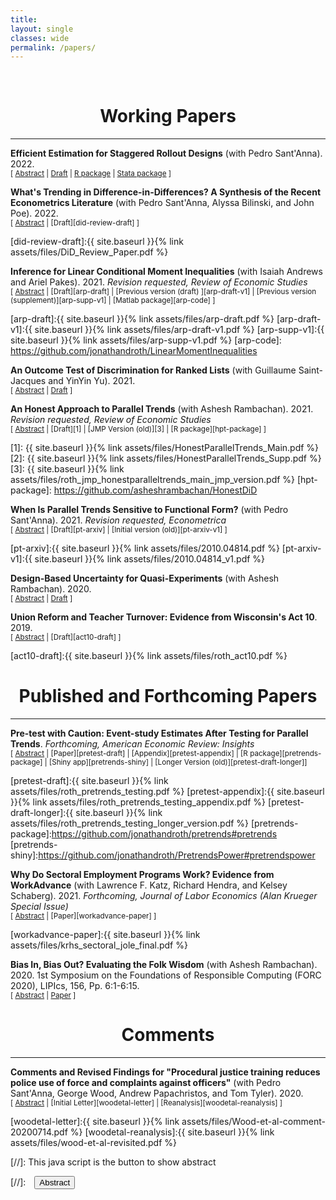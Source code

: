```yaml
---
title: 
layout: single
classes: wide
permalink: /papers/
---
```

<br/> 

<!-- Google Tag Manager (noscript) -->
<noscript><iframe src="https://www.googletagmanager.com/ns.html?id=GTM-PNS829G"
height="0" width="0" style="display:none;visibility:hidden"></iframe></noscript>
<!-- End Google Tag Manager (noscript) -->

# <center> Working Papers </center>
- - -


**Efficient Estimation for Staggered Rollout Designs** (with Pedro Sant'Anna). 2022.<br/>
<small>[ <a href="#/" onclick="visib('staggeredefficient')">Abstract</a> | [Draft][staggeredefficient-arxiv] | [R package][staggeredefficient-package] | [Stata package][staggeredefficient-stata-package] ]</small>

<div id="staggeredefficient" style="display: none; text-align: justify; line-height: 1.2" ><small>
This paper studies efficient estimation of causal effects when treatment is (quasi-) randomly rolled out to units at different points in time. We solve for the most efficient estimator in a class of estimators that nests two-way fixed effects models and other popular generalized difference-in-differences methods. A feasible plug-in version of the efficient estimator is asymptotically unbiased with efficiency (weakly) dominating that of existing approaches. We provide both t-based and permutation-test based methods for inference. We illustrate the performance of the plug-in efficient estimator in simulations and in an application to Wood et al (2020)'s study of the staggered rollout of a procedural justice training program for police officers. We find that confidence intervals based on the plug-in efficient estimator have good coverage and can be as much as eight times shorter than confidence intervals based on existing state-of-the-art methods. As an empirical contribution of independent interest, our application provides the most precise estimates to date on the effectiveness of procedural justice training programs for police officers.
</small><br><br/></div>

[staggeredefficient-arxiv]: https://arxiv.org/pdf/2102.01291.pdf
[staggeredefficient-package]: https://github.com/jonathandroth/staggered
[staggeredefficient-stata-package]: https://github.com/jonathandroth/staggered_stata



**What's Trending in Difference-in-Differences? A Synthesis of the Recent Econometrics Literature** (with Pedro Sant'Anna, Alyssa Bilinski, and John Poe). 2022.
<br/>
<small>[ <a href="#/" onclick="visib('did-review')">Abstract</a> | [Draft][did-review-draft] ] </small>

<div id="did-review" style="display: none; text-align: justify; line-height: 1.2" ><small>
This paper synthesizes recent advances in the econometrics of difference-in-differences (DiD) and provides concrete recommendations for practitioners. We begin by articulating a simple set of "canonical" assumptions under which the econometrics of DiD are well-understood. We then argue that recent advances in DiD methods can be broadly classified as relaxing some components of the canonical DiD setup, with a focus on (i) multiple periods and variation in treatment timing, (ii) potential violations of parallel trends, or (iii) alternative frameworks for inference. Our discussion highlights the different ways that the DiD literature has advanced beyond the canonical model, and helps to clarify when each of the papers will be relevant for empirical work. We conclude by discussing some promising areas for future research.
</small><br><br/></div>

[did-review-draft]:{{ site.baseurl }}{% link assets/files/DiD_Review_Paper.pdf %}


**Inference for Linear Conditional Moment Inequalities** (with Isaiah Andrews and Ariel Pakes). 2021.
*Revision requested, Review of Economic Studies*
<br/>
<small>[ <a href="#/" onclick="visib('arp')">Abstract</a> | [Draft][arp-draft] |  [Previous version (draft) ][arp-draft-v1] | [Previous version (supplement)][arp-supp-v1] | [Matlab package][arp-code]    ] </small>

<div id="arp" style="display: none; text-align: justify; line-height: 1.2" ><small>
We show that moment inequalities in a wide variety of economic applications have a particular linear conditional structure. We use this structure to construct uniformly valid confidence sets that remain computationally tractable even in settings with nuisance parameters. We first introduce least favorable critical values which deliver non-conservative tests if all moments are binding. Next, we introduce a novel conditional inference approach which ensures a strong form of insensitivity to slack moments. Our recommended approach is a hybrid technique which combines desirable aspects of the least favorable and conditional methods. The hybrid approach performs well in simulations calibrated to Wollmann (2018), with favorable power and computational time comparisons relative to existing alternatives.
</small><br><br/></div>

[arp-draft]:{{ site.baseurl }}{% link assets/files/arp-draft.pdf %}
[arp-draft-v1]:{{ site.baseurl }}{% link assets/files/arp-draft-v1.pdf %}
[arp-supp-v1]:{{ site.baseurl }}{% link assets/files/arp-supp-v1.pdf %}
[arp-code]: https://github.com/jonathandroth/LinearMomentInequalities



**An Outcome Test of Discrimination for Ranked Lists** (with Guillaume Saint-Jacques and YinYin Yu). 2021.
<br/>
<small>[ <a href="#/" onclick="visib('outcometest')">Abstract</a> | [Draft][outcometest-draft] ] </small>

<div id="outcometest" style="display: none; text-align: justify; line-height: 1.2" ><small>
This paper extends Becker (1957)'s outcome test of discrimination to settings where a (human or algorithmic) decision-maker produces a ranked list of candidates. Ranked lists are particularly relevant in the context of online platforms that produce search results or feeds, and also arise when human decisionmakers express ordinal preferences over a list of candidates. We show that non-discrimination implies a system of moment inequalities, which intuitively impose that one cannot permute the position of a lower-ranked candidate from one group with a higher-ranked candidate from a second group and systematically improve the objective. Moreover, we show that that these moment inequalities are the \textit{only} testable implications of non-discrimination when the auditor observes only outcomes and group membership by rank. We show how to statistically test the implied inequalities, and validate our approach in an application using data from LinkedIn.
</small><br><br/></div>

[outcometest-draft]: https://arxiv.org/pdf/2111.07889.pdf





**An Honest Approach to Parallel Trends** (with Ashesh Rambachan). 2021.
*Revision requested, Review of Economic Studies*
<br/>
<small>[ <a href="#/" onclick="visib('hpt')">Abstract</a> | [Draft][1] | [JMP Version (old)][3] | [R package][hpt-package] ] </small>

<div id="hpt" style="display: none; text-align: justify; line-height: 1.2" ><small>
This paper proposes tools for robust inference for difference-in-differences and event-study designs. Instead of requiring that the parallel trends assumption holds exactly, we impose that pre-treatment violations of parallel trends (''pre-trends'') are informative about the possible post-treatment violations of parallel trends. Such restrictions allow us to formalize the intuition behind the common practice of testing for pre-existing trends while avoiding issues related to pre-testing. The causal effect of interest is partially identified under such restrictions. We introduce two approaches that guarantee uniformly valid (''honest'') inference under the imposed restrictions, and we derive novel results showing that they have good power properties in our context. We recommend that researchers conduct sensitivity analyses to show what conclusions can be drawn under various restrictions on the possible differences in trends.
</small><br><br/></div>

[1]: {{ site.baseurl }}{% link assets/files/HonestParallelTrends_Main.pdf %}
[2]: {{ site.baseurl }}{% link assets/files/HonestParallelTrends_Supp.pdf %}
[3]: {{ site.baseurl }}{% link assets/files/roth_jmp_honestparalleltrends_main_jmp_version.pdf %}
[hpt-package]: https://github.com/asheshrambachan/HonestDiD



**When Is Parallel Trends Sensitive to Functional Form?** (with Pedro Sant'Anna). 2021.
*Revision requested, Econometrica*
<br/>
<small>[ <a href="#/" onclick="visib('ptinvariance')">Abstract</a> | [Draft][pt-arxiv] | [Initial version (old)][pt-arxiv-v1] ] </small>

<div id="ptinvariance" style="display: none; text-align: justify; line-height: 1.2" ><small>
This paper assesses when the validity of difference-in-differences and related estimators depends on functional form. We provide a novel characterization: the parallel trends assumption holds under all strictly monotonic transformations of the outcome if and only if a stronger "parallel trends"-type condition holds for the cumulative distribution function of untreated potential outcomes. This condition for parallel trends to be insensitive to functional form is satisfied if and essentially only if the population can be partitioned into a subgroup for which treatment is effectively randomly assigned and a remaining subgroup for which the distribution of untreated potential outcomes is stable over time. We introduce falsification tests for the insensitivity of parallel trends to functional form. We also show that it is impossible to construct any estimator that is consistent for the average treatment effect on the treated (ATT) without either imposing functional form restrictions or imposing assumptions that identify the full distribution of untreated potential outcomes. Our results suggest that researchers who wish to point-identify the ATT should either (i) argue treatment is as-if randomly assigned, (ii) provide a method for inferring the full counterfactual distribution for the treated group, or (iii) justify the validity of the specific chosen functional form.
</small><br><br/></div>

[pt-arxiv]:{{ site.baseurl }}{% link assets/files/2010.04814.pdf %}
[pt-arxiv-v1]:{{ site.baseurl }}{% link assets/files/2010.04814_v1.pdf %}



**Design-Based Uncertainty for Quasi-Experiments** (with Ashesh Rambachan). 2020.<br/>
<small>[ <a href="#/" onclick="visib('design-based')">Abstract</a> | [Draft][design-based-arxiv] ] </small>

<div id="design-based" style="display: none; text-align: justify; line-height: 1.2" ><small>
Social scientists are often interested in estimating causal effects in settings where all units in the population are observed (e.g. all 50 US states). Design-based approaches, which view the realization of treatment assignments as the source of randomness, may be more appealing than standard sampling-based approaches in such contexts. This paper develops a design-based theory of uncertainty suitable for quasi-experimental settings, in which the researcher estimates the treatment effect as if treatment were randomly assigned, but in reality treatment probabilities may depend in unknown ways on the potential outcomes. We first study the properties of the simple difference-in-means (SDIM) estimator. The SDIM is unbiased for a finite-population design-based analog to the average treatment effect on the treated (ATT) if treatment probabilities are uncorrelated with the potential outcomes in a finite population sense. We further derive expressions for the variance of the SDIM estimator and a central limit theorem under sequences of finite populations with growing sample size. We then show how our results can be applied to analyze the distribution and estimand of difference-in-differences (DiD) and two-stage least squares (2SLS) from a design-based perspective when treatment is not completely randomly assigned.
</small><br><br/></div>

[design-based-arxiv]: https://arxiv.org/pdf/2008.00602v2.pdf




**Union Reform and Teacher Turnover: Evidence from Wisconsin's Act 10**. 2019.
<br/>
<small>[ <a href="#/" onclick="visib('act10')">Abstract</a> | [Draft][act10-draft] ] </small>

<div id="act10" style="display: none; text-align: justify; line-height: 1.2" ><small>
This paper studies teacher attrition in Wisconsin following Act 10, a policy change which severely weakened teachers’ unions and capped wage growth for teachers. I document a sharp short-run increase in teacher turnover after the Act was passed, driven almost entirely by teachers over the minimum retirement age of 55, whose turnover rate doubled from 17 to 35 percent. Such teachers faced strong incentives to retire before the end of pre-existing collective bargaining agreements in order to secure collectively-bargained retirement benefits (e.g. healthcare), which no longer fell under the scope of collective bargaining after the Act. I find much more modest long-run increases in teacher turnover, consistent with previous estimates of labor supply elasticities. I then attempt to evaluate the effect of the wave of retirements following Act 10 on education quality using grade-level value-added metrics. I find suggestive evidence that student academic performance increased in grades with teachers who retired following the reform, and I obtain similar results when instrumenting for retirement using the pre-existing age distribution of teachers. Differences in value-added between retirees and their replacements can potentially explain some, but not all, of the observed academic improvements.
</small><br><br/></div>

[act10-draft]:{{ site.baseurl }}{% link assets/files/roth_act10.pdf %}


# <center> Published and Forthcoming Papers </center>
- - -

**Pre-test with Caution: Event-study Estimates After Testing for Parallel Trends**. *Forthcoming, American Economic Review: Insights*
<br/>
<small>[ <a href="#/" onclick="visib('pretest')">Abstract</a> | [Paper][pretest-draft] | [Appendix][pretest-appendix] | [R package][pretrends-package] | [Shiny app][pretrends-shiny] | [Longer Version (old)][pretest-draft-longer]] </small>

<div id="pretest" style="display: none; text-align: justify; line-height: 1.2" ><small>
This paper discusses two important limitations of the common practice of testing for pre-existing differences in trends (''pre-trends'') when using difference-in-differences and related methods. First, conventional pre-trends tests may have low power. Second, conditioning the analysis on the result of a pre-test can distort estimation and inference, potentially exacerbating the bias of point estimates and undercoverage of confidence intervals. I analyze these issues both in theory and in simulations calibrated to a survey of recent papers in leading economics journals, which suggest that these limitations are important in practice.  I conclude with practical recommendations for mitigating these issues.
</small><br><br/></div>

[pretest-draft]:{{ site.baseurl }}{% link assets/files/roth_pretrends_testing.pdf %}
[pretest-appendix]:{{ site.baseurl }}{% link assets/files/roth_pretrends_testing_appendix.pdf %}
[pretest-draft-longer]:{{ site.baseurl }}{% link assets/files/roth_pretrends_testing_longer_version.pdf %}
[pretrends-package]:https://github.com/jonathandroth/pretrends#pretrends
[pretrends-shiny]:https://github.com/jonathandroth/PretrendsPower#pretrendspower



**Why Do Sectoral Employment Programs Work? Evidence from WorkAdvance** (with Lawrence F. Katz, Richard Hendra, and Kelsey Schaberg).  2021. *Forthcoming, Journal of Labor Economics (Alan Krueger Special Issue)*
<br/>
<small>[ <a href="#/" onclick="visib('workadvance')">Abstract</a> | [Paper][workadvance-paper] ] </small>

<div id="workadvance" style="display: none; text-align: justify; line-height: 1.2" ><small>
This paper examines the evidence from randomized evaluations of sector-focused training programs that target low-wage workers and combine upfront screening, occupational and soft skills training, and wraparound services.  The programs generate substantial and persistent earnings gains (12 to 34 percent) following training. Theoretical mechanisms for program impacts are explored for the WorkAdvance demonstration. Earnings gains are generated by getting participants into higher-wage jobs in higher-earning industries and occupations not just by raising employment. Training in transferable and certifiable skills (likely under-provided from poaching concerns) and reductions of employment barriers to high-wage sectors for non-traditional workers appear to play key roles.
</small><br><br/></div>

[workadvance-paper]:{{ site.baseurl }}{% link assets/files/krhs_sectoral_jole_final.pdf %}

**Bias In, Bias Out? Evaluating the Folk Wisdom** (with Ashesh Rambachan). 2020. 1st Symposium on the Foundations of Responsible Computing (FORC 2020), LIPIcs, 156, Pp. 6:1-6:15.
<br/>
<small>[ <a href="#/" onclick="visib('biasinbiasout')">Abstract</a> | [Paper][biasinbiasout-draft] ] </small>

<div id="biasinbiasout" style="display: none; text-align: justify; line-height: 1.2" ><small>
We evaluate the folk wisdom that algorithmic decision rules trained on data produced by biased human decision-makers necessarily reflect this bias. We consider a setting where training labels are only generated if a biased decision-maker takes a particular action, and so "biased" training data arise due to discriminatory selection into the training data. In our baseline model, the more biased the decision-maker is against a group, the more the algorithmic decision rule favors that group. We refer to this phenomenon as bias reversal. We then clarify the conditions that give rise to bias reversal. Whether a prediction algorithm reverses or inherits bias depends critically on how the decision-maker affects the training data as well as the label used in training. We illustrate our main theoretical results in a simulation study applied to the New York City Stop, Question and Frisk dataset.
</small><br><br/></div>

[biasinbiasout-draft]:https://drops.dagstuhl.de/opus/volltexte/2020/12022/pdf/LIPIcs-FORC-2020-6.pdf


# <center> Comments </center>
- - -
**Comments and Revised Findings for "Procedural justice training reduces police use of force and complaints against officers"** (with Pedro Sant'Anna, George Wood, Andrew Papachristos, and Tom Tyler). 2020.
<br/>
<small>[ <a href="#/" onclick="visib('woodetal')">Abstract</a> | [Initial Letter][woodetal-letter] | [Reanalysis][woodetal-reanalysis] ] </small>

<div id="woodetal" style="display: none; text-align: justify; line-height: 1.2" ><small>
Pedro Sant'Anna and I discovered a statistical error in a recent PNAS paper by Wood, Papachristos, and Tyler that led to spuriously large estimates of the effect of a procedural justice training for police officers. Below are links to our initial letter to the authors detailing the problem and to a re-analysis co-authored with the original authors that corrects the statistical error.
</small><br><br/></div>

[woodetal-letter]:{{ site.baseurl }}{% link assets/files/Wood-et-al-comment-20200714.pdf %}
[woodetal-reanalysis]:{{ site.baseurl }}{% link assets/files/wood-et-al-revisited.pdf %}


[//]: This java script is the button to show abstract
<script>
 function visib(id) {
  var x = document.getElementById(id);
  if (x.style.display === "block") {
    x.style.display = "none";
  } else {
    x.style.display = "block";
  }
}
</script>

[//]:&emsp;<button onclick="visib('polariz')" class="btn btn--inverse btn--small">Abstract</button>
